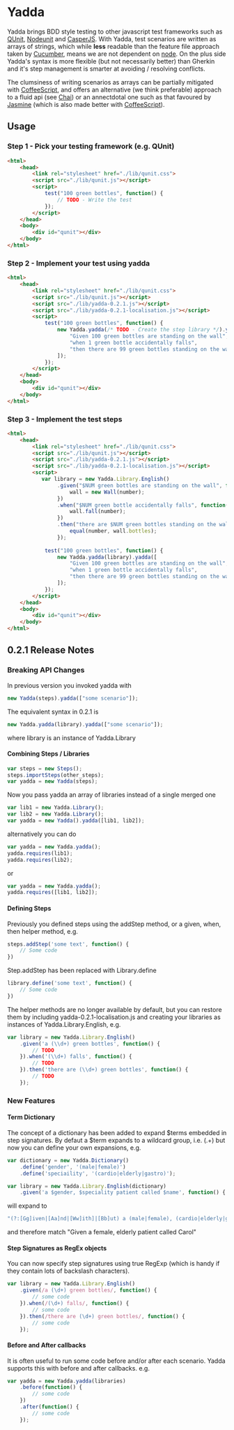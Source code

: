 # Yadda

Yadda brings BDD style testing to other javascript test frameworks such as [QUnit](http://qunitjs.com), [Nodeunit](https://github.com/caolan/nodeunit) and [CasperJS](http://casperjs.org). With Yadda, test scenarios are written as arrays of strings, which while **less** readable than the feature file approach taken by [Cucumber](http://github.com/cucumber/cucumber-js), means we are not dependent on [node](http://node.js). On the plus side Yadda's syntax is more flexible (but not necessarily better) than Gherkin and it's step management is smarter at avoiding / resolving conflicts.

The clumsiness of writing scenarios as arrays can be partially mitigated with [CoffeeScript](http://coffeescript.org), and offers an alternative (we think preferable) approach to a fluid api (see [Chai](http://chaijs.com)) or an annectdotal one such as that favoured by [Jasmine](http://pivotal.github.com/jasmine) (which is also made better with [CoffeeScript](http://coffeescriptcookbook.com/chapters/testing/testing_with_jasmine)).

## Usage

### Step 1 - Pick your testing framework (e.g. QUnit)

```html
<html>
    <head>
        <link rel="stylesheet" href="./lib/qunit.css">
        <script src="./lib/qunit.js"></script>   
        <script>
            test("100 green bottles", function() {
                // TODO - Write the test
            });
        </script>
    </head>
    <body>
        <div id="qunit"></div>
    </body>
</html>
```

### Step 2 - Implement your test using yadda

```html
<html>
    <head>
        <link rel="stylesheet" href="./lib/qunit.css">
        <script src="./lib/qunit.js"></script>   
        <script src="./lib/yadda-0.2.1.js"></script>
        <script src="./lib/yadda-0.2.1-localisation.js"></script>
        <script>
            test("100 green bottles", function() {
                new Yadda.yadda(/* TODO - Create the step library */).yadda([
                    "Given 100 green bottles are standing on the wall",
                    "when 1 green bottle accidentally falls",
                    "then there are 99 green bottles standing on the wall"
                ]);
            });
        </script>
    </head>
    <body>
        <div id="qunit"></div>
    </body>
</html>
```

### Step 3 - Implement the test steps

```html
<html>
    <head>
        <link rel="stylesheet" href="./lib/qunit.css">
        <script src="./lib/qunit.js"></script>   
        <script src="./lib/yadda-0.2.1.js"></script>
        <script src="./lib/yadda-0.2.1-localisation.js"></script>
        <script>
           var library = new Yadda.Library.English()
                .given("$NUM green bottles are standing on the wall", function(number) {
                    wall = new Wall(number);
                })                
                .when("$NUM green bottle accidentally falls", function(number) { 
                    wall.fall(number);
                })
                .then("there are $NUM green bottles standing on the wall", function(number) {
                    equal(number, wall.bottles);
                });
                
            test("100 green bottles", function() {
                new Yadda.yadda(library).yadda([
                    "Given 100 green bottles are standing on the wall",
                    "when 1 green bottle accidentally falls",
                    "then there are 99 green bottles standing on the wall"
                ]);
            });                
        </script>
    </head>
    <body>
        <div id="qunit"></div>
    </body>
</html>
```

## 0.2.1 Release Notes

### Breaking API Changes

In previous version you invoked yadda with 
```js
new Yadda(steps).yadda(["some scenario"]);
```
The equivalent syntax in 0.2.1 is
```js
new Yadda.yadda(library).yadda(["some scenario"]);
```
where library is an instance of Yadda.Library
#### Combining Steps / Libraries
```js
var steps = new Steps();
steps.importSteps(other_steps);
var yadda = new Yadda(steps);
```
Now you pass yadda an array of libraries instead of a single merged one
```js
var lib1 = new Yadda.Library();
var lib2 = new Yadda.Library();
var yadda = new Yadda().yadda([lib1, lib2]);
```
alternatively you can do
```js
var yadda = new Yadda.yadda();
yadda.requires(lib1);
yadda.requires(lib2);
```
or
```js
var yadda = new Yadda.yadda();
yadda.requires([lib1, lib2]);
```
#### Defining Steps
Previously you defined steps using the addStep method, or a given, when, then helper method, e.g.
```js
steps.addStep('some text', function() {
    // Some code    
})
```
Step.addStep has been replaced with Library.define
```js
library.define('some text', function() {
    // Some code    
})
```
The helper methods are no longer available by default, but you can restore them by including yadda-0.2.1-localisation.js and creating your libraries as instances of Yadda.Library.English, e.g.
```js
var library = new Yadda.Library.English()
    .given('a (\\d+) green bottles', function() {
        // TODO
    }).when('(\\d+) falls', function() {
        // TODO
    }).then('there are (\\d+) green bottles', function() {
        // TODO
    }); 
```
### New Features

#### Term Dictionary
The concept of a dictionary has been added to expand $terms embedded in step signatures. By defaut a $term expands to a wildcard group, i.e. (.+) but now you can define your own expansions, e.g.

```js
var dictionary = new Yadda.Dictionary()
    .define('gender', '(male|female)')
    .define('speciaility', '(cardio|elderly|gastro)');

var library = new Yadda.Library.English(dictionary)
    .given('a $gender, $speciality patient called $name', function() { /* TODO */ });
```
will expand to 
```js
"(?:[Gg]iven|[Aa]nd|[Ww]ith]|[Bb]ut) a (male|female), (cardio|elderly|gastro) patient called (.+)"
```
and therefore match "Given a female, elderly patient called Carol"

#### Step Signatures as RegEx objects
You can now specify step signatures using true RegExp (which is handy if they contain lots of backslash characters).
```js
var library = new Yadda.Library.English()
    .given(/a (\d+) green bottles/, function() {
        // some code
    }).when(/(\d+) falls/, function() {
        // some code
    }).then(/there are (\d+) green bottles/, function() {
        // some code
    }); 
```
#### Before and After callbacks
It is often useful to run some code before and/or after each scenario. Yadda supports this with before and after callbacks. e.g.
```js
var yadda = new Yadda.yadda(libraries)
    .before(function() {
        // some code
    })
    .after(function() {
        // some code
    });
```
